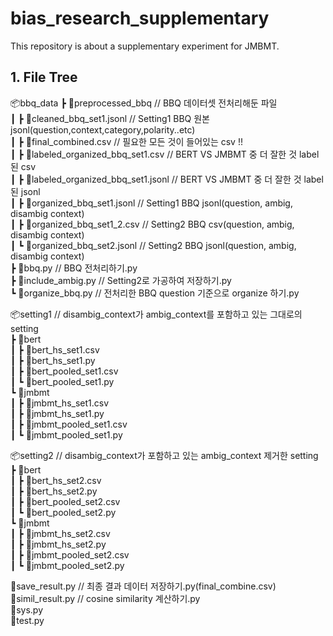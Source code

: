 # bias_research_supplementary
This repository is about a supplementary experiment for JMBMT.

## 1. File Tree
📦bbq_data
 ┣ 📂preprocessed_bbq                    // BBQ 데이터셋 전처리해둔 파일     
 ┃ ┣ 📜cleaned_bbq_set1.jsonl            // Setting1 BBQ 원본 jsonl(question,context,category,polarity..etc)     
 ┃ ┣ 📜final_combined.csv                // 필요한 모든 것이 들어있는 csv !!     
 ┃ ┣ 📜labeled_organized_bbq_set1.csv    // BERT VS JMBMT 중 더 잘한 것 label된 csv     
 ┃ ┣ 📜labeled_organized_bbq_set1.jsonl  // BERT VS JMBMT 중 더 잘한 것 label된 jsonl     
 ┃ ┣ 📜organized_bbq_set1.jsonl          // Setting1 BBQ jsonl(question, ambig, disambig context)     
 ┃ ┣ 📜organized_bbq_set1_2.csv          // Setting2 BBQ csv(question, ambig, disambig context)     
 ┃ ┗ 📜organized_bbq_set2.jsonl          // Setting2 BBQ jsonl(question, ambig, disambig context)     
 ┣ 📜bbq.py                              // BBQ 전처리하기.py     
 ┣ 📜include_ambig.py                    // Setting2로 가공하여 저장하기.py     
 ┗ 📜organize_bbq.py                     // 전처리한 BBQ question 기준으로 organize 하기.py     
     
📦setting1                               // disambig_context가 ambig_context를 포함하고 있는 그대로의 setting     
 ┣ 📂bert     
 ┃ ┣ 📜bert_hs_set1.csv     
 ┃ ┣ 📜bert_hs_set1.py     
 ┃ ┣ 📜bert_pooled_set1.csv     
 ┃ ┗ 📜bert_pooled_set1.py     
 ┗ 📂jmbmt     
 ┃ ┣ 📜jmbmt_hs_set1.csv     
 ┃ ┣ 📜jmbmt_hs_set1.py     
 ┃ ┣ 📜jmbmt_pooled_set1.csv     
 ┃ ┗ 📜jmbmt_pooled_set1.py     
     
 📦setting2                              // disambig_context가 포함하고 있는 ambig_context 제거한 setting     
 ┣ 📂bert     
 ┃ ┣ 📜bert_hs_set2.csv     
 ┃ ┣ 📜bert_hs_set2.py     
 ┃ ┣ 📜bert_pooled_set2.csv     
 ┃ ┗ 📜bert_pooled_set2.py      
 ┗ 📂jmbmt     
 ┃ ┣ 📜jmbmt_hs_set2.csv     
 ┃ ┣ 📜jmbmt_hs_set2.py     
 ┃ ┣ 📜jmbmt_pooled_set2.csv     
 ┃ ┗ 📜jmbmt_pooled_set2.py     
 
📜save_result.py                         // 최종 결과 데이터 저장하기.py(final_combine.csv)     
📜simil_result.py                        // cosine similarity 계산하기.py     
📜sys.py     
📜test.py     